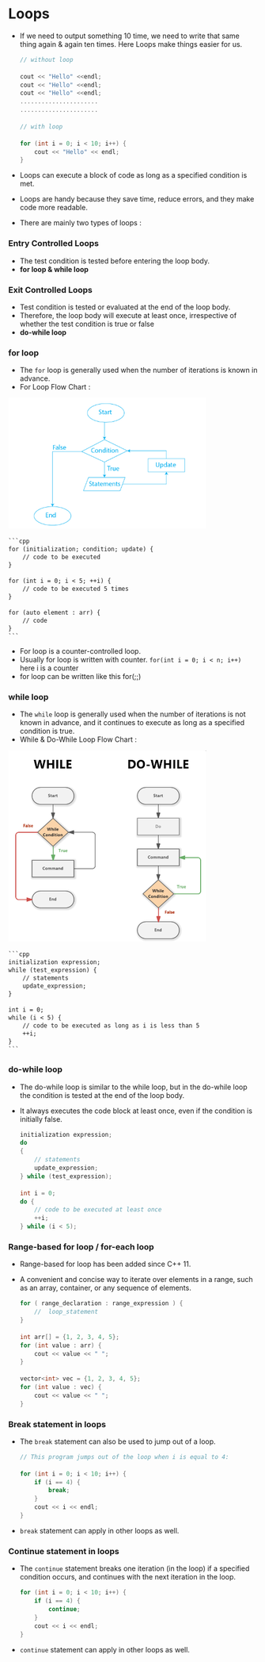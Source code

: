 # Loops

- If we need to output something 10 time, we need to write that same thing again & again ten times. Here Loops make things easier for us.

    ```cpp
    // without loop

    cout << "Hello" <<endl;
    cout << "Hello" <<endl;
    cout << "Hello" <<endl;
    ......................
    ......................

    // with loop

    for (int i = 0; i < 10; i++) {
        cout << "Hello" << endl;
    }
    ```

- Loops can execute a block of code as long as a specified condition is met.
- Loops are handy because they save time, reduce errors, and they make code more readable.
- There are mainly two types of loops :

### Entry Controlled Loops

- The test condition is tested before entering the loop body.
- **for loop & while loop**

### Exit Controlled Loops
- Test condition is tested or evaluated at the end of the loop body.
- Therefore, the loop body will execute at least once, irrespective of whether the test condition is true or false
- **do-while loop**

### for loop

- The `for` loop is generally used when the number of iterations is known in advance.
- For Loop Flow Chart :  
<img src = images/for_loop_flowchart.jpg alt="For Loop Flow Chart" width="400">

    ```cpp
    for (initialization; condition; update) {
        // code to be executed
    }

    for (int i = 0; i < 5; ++i) {
        // code to be executed 5 times
    }

    for (auto element : arr) {
        // code
    }
    ```
- For loop is a counter-controlled loop.
- Usually for loop is written with counter. `for(int i = 0; i < n; i++)` here i is a counter
- for loop can be written like this for(;;)

### while loop

- The `while` loop is generally used when the number of iterations is not known in advance, and it continues to execute as long as a specified condition is true.
- While & Do-While Loop Flow Chart :  
<img src = images/while_do_while_flowchart.jpg alt="For Loop Flow Chart" width="400">

    ```cpp
    initialization expression;
    while (test_expression) {
        // statements
        update_expression;
    }

    int i = 0;
    while (i < 5) {
        // code to be executed as long as i is less than 5
        ++i;
    }
    ```

###  do-while loop

- The do-while loop is similar to the while loop, but in the do-while loop the condition is tested at the end of the loop body.
- It always executes the code block at least once, even if the condition is initially false.

    ```cpp
    initialization expression;
    do
    {
        // statements
        update_expression;
    } while (test_expression);

    int i = 0;
    do {
        // code to be executed at least once
        ++i;
    } while (i < 5);
    ```

### Range-based for loop / for-each loop

- Range-based for loop has been added since C++ 11.
- A convenient and concise way to iterate over elements in a range, such as an array, container, or any sequence of elements.
  
    ```cpp
    for ( range_declaration : range_expression ) {
        //  loop_statement
    }

    int arr[] = {1, 2, 3, 4, 5};
    for (int value : arr) {
        cout << value << " ";
    }

    vector<int> vec = {1, 2, 3, 4, 5};
    for (int value : vec) {
        cout << value << " ";
    }
    ```

### Break statement in loops

- The `break` statement can also be used to jump out of a loop.
  
    ```cpp
    // This program jumps out of the loop when i is equal to 4:

    for (int i = 0; i < 10; i++) {
        if (i == 4) {
            break;
        }
        cout << i << endl;
    }
    ```
- `break` statement can apply in other loops as well.

### Continue statement in loops

- The `continue` statement breaks one iteration (in the loop) if a specified condition occurs, and continues with the next iteration in the loop.

    ```cpp
    for (int i = 0; i < 10; i++) {
        if (i == 4) {
            continue;
        }
        cout << i << endl;
    }
    ```

- `continue` statement can apply in other loops as well.